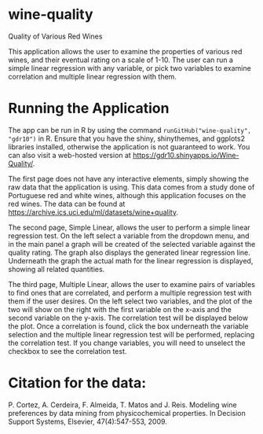 # wine-quality
Quality of Various Red Wines

This application allows the user to examine the properties of various red wines, and their eventual rating on a scale of 1-10. The user can run a simple linear regression with any variable, or pick two variables to examine correlation and multiple linear regression with them.

# Running the Application
The app can be run in R by using the command `runGitHub("wine-quality", "gdr10")` in R. Ensure that you have the shiny, shinythemes, and ggplots2 libraries installed, otherwise the application is not guaranteed to work. You can also visit a web-hosted version at https://gdr10.shinyapps.io/Wine-Quality/.

The first page does not have any interactive elements, simply showing the raw data that the application is using. This data comes from a study done of Portuguese red and white wines, although this application focuses on the red wines. The data can be found at https://archive.ics.uci.edu/ml/datasets/wine+quality.

The second page, Simple Linear, allows the user to perform a simple linear regression test. On the left select a variable from the dropdown menu, and in the main panel a graph will be created of the selected variable against the quality rating. The graph also displays the generated linear regression line. Underneath the graph the actual math for the linear regression is displayed, showing all related quantities. 

The third page, Multiple Linear, allows the user to examine pairs of variables to find ones that are correlated, and perform a multiple regression test with them if the user desires. On the left select two variables, and the plot of the two will show on the right with the first variable on the x-axis and the second variable on the y-axis. The correlation test will be displayed below the plot. Once a correlation is found, click the box underneath the variable selection and the multiple linear regression test will be performed, replacing the correlation test. If you change variables, you will need to unselect the checkbox to see the correlation test.

# Citation for the data:
P. Cortez, A. Cerdeira, F. Almeida, T. Matos and J. Reis.
Modeling wine preferences by data mining from physicochemical properties. In Decision Support Systems, Elsevier, 47(4):547-553, 2009.
